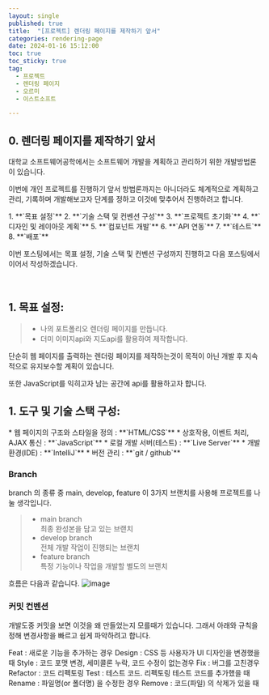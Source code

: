 ```yaml
---
layout: single
published: true
title:  "[프로젝트] 렌더링 페이지를 제작하기 앞서"
categories: rendering-page
date: 2024-01-16 15:12:00
toc: true
toc_sticky: true
tag:   
  - 프로젝트
  - 렌더링 페이지
  - 오르미
  - 이스트소프트

---
```


## 0. 렌더링 페이지를 제작하기 앞서

대학교 소프트웨어공학에서는 소프트웨어 개발을 계획하고 관리하기 위한 개발방법론이 있습니다. 

이번에 개인 프로젝트를 진행하기 앞서  방법론까지는 아니더라도 체계적으로 계획하고 관리, 기록하며 개발해보고자 단계를 정하고 이것에 맞추어서 진행하려고 합니다.

<div class="notice--primary" markdown="1">
1. **`목표 설정`**
2. **`기술 스택 및 컨벤션 구성`**
3. **`프로젝트 초기화`**
4. **`디자인 및 레이아웃 계획`**
5. **`컴포넌트 개발`**
6. **`API 연동`**
7. **`테스트`**
8. **`배포`**
</div>

이번 포스팅에서는 목표 설정, 기술 스택 및 컨벤션 구성까지 진행하고 다음 포스팅에서 이어서 작성하겠습니다.  

<br>

## 1. 목표 설정:

> * 나의 포트폴리오 렌더링 페이지를 만듭니다.
> * 더미 이미지api와 지도api를 활용하여 제작합니다. 

단순히 웹 페이지를 출력하는 렌더링 페이지를 제작하는것이 목적이 아닌 개발 후 지속적으로 유지보수할 계획이 있습니다. 

또한 JavaScript를 익히고자 남는 공간에 api를 활용하고자 합니다.


## 1. 도구 및 기술 스택 구성:

<div class="notice--primary" markdown="1">
* 웹 페이지의 구조와 스타일을 정의 : **`HTML/CSS`**   
* 상호작용, 이벤트 처리, AJAX 통신 : **`JavaScript`**   
* 로컬 개발 서버(테스트) : **`Live Server`**
* 개발 환경(IDE) : **`IntelliJ`**
* 버전 관리 : **`git / github`**
</div>

### Branch
 branch 의 종류 중 main, develop, feature 이 3가지 브랜치를 사용해 프로젝트를 나눌 생각입니다. 

> * main branch  
> 최종 완성본을 담고 있는 브랜치 
> * develop branch  
> 전체 개발 작업이 진행되는 브랜치 
> * feature branch  
> 특정 기능이나 작업을 개발할 별도의 브랜치 

흐름은 다음과 같습니다.
![image](https://github.com/BaxDailyGit/BaxDailyGit/assets/99312529/eed5b21e-ceb4-460e-9ae9-f8bb9927ce60)


### 커밋 컨벤션

개발도중 커밋을 보면 이것을 왜 만들었는지 모를때가 있습니다. 그래서 아래와 규칙을 정해 변경사항을 빠르고 쉽게 파악하려고 합니다. 

Feat : 새로운 기능을 추가하는 경우
Design : CSS 등 사용자가 UI 디자인을 변경했을 때
Style : 코드 포맷 변경, 세미콜론 누락, 코드 수정이 없는경우
Fix : 버그를 고친경우
Refactor : 코드 리펙토링
Test : 테스트 코드. 리펙토링 테스트 코드를 추가했을 때
Rename : 파일명(or 폴더명) 을 수정한 경우
Remove : 코드(파일) 의 삭제가 있을 때
